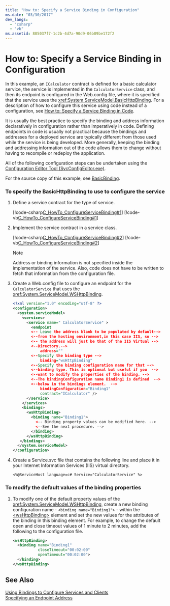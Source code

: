 ```yaml
---
title: "How to: Specify a Service Binding in Configuration"
ms.date: "03/30/2017"
dev_langs: 
  - "csharp"
  - "vb"
ms.assetid: 885037f7-1c2b-4d7a-90d9-06b89be172f2
---
```

# How to: Specify a Service Binding in Configuration
In this example, an `ICalculator` contract is defined for a basic calculator service, the service is implemented in the `CalculatorService` class, and then its endpoint is configured in the Web.config file, where it is specified that the service uses the <xref:System.ServiceModel.BasicHttpBinding>. For a description of how to configure this service using code instead of a configuration, see [How to: Specify a Service Binding in Code](../../../docs/framework/wcf/how-to-specify-a-service-binding-in-code.md).  
  
 It is usually the best practice to specify the binding and address information declaratively in configuration rather than imperatively in code. Defining endpoints in code is usually not practical because the bindings and addresses for a deployed service are typically different from those used while the service is being developed. More generally, keeping the binding and addressing information out of the code allows them to change without having to recompile or redeploy the application.  
  
 All of the following configuration steps can be undertaken using the [Configuration Editor Tool (SvcConfigEditor.exe)](../../../docs/framework/wcf/configuration-editor-tool-svcconfigeditor-exe.md).  
  
 For the source copy of this example, see [BasicBinding](../../../docs/framework/wcf/samples/basicbinding.md).  
  
### To specify the BasicHttpBinding to use to configure the service  
  
1. Define a service contract for the type of service.  
  
    [!code-csharp[C_HowTo_ConfigureServiceBinding#1](../../../samples/snippets/csharp/VS_Snippets_CFX/c_howto_configureservicebinding/cs/source.cs#1)]
    [!code-vb[C_HowTo_ConfigureServiceBinding#1](../../../samples/snippets/visualbasic/VS_Snippets_CFX/c_howto_configureservicebinding/vb/source.vb#1)]  
  
2. Implement the service contract in a service class.  
  
    [!code-csharp[C_HowTo_ConfigureServiceBinding#2](../../../samples/snippets/csharp/VS_Snippets_CFX/c_howto_configureservicebinding/cs/source.cs#2)]
    [!code-vb[C_HowTo_ConfigureServiceBinding#2](../../../samples/snippets/visualbasic/VS_Snippets_CFX/c_howto_configureservicebinding/vb/source.vb#2)]  
  
   > [!NOTE]
   >  Address or binding information is not specified inside the implementation of the service. Also, code does not have to be written to fetch that information from the configuration file.  
  
3. Create a Web.config file to configure an endpoint for the `CalculatorService` that uses the <xref:System.ServiceModel.WSHttpBinding>.  
  
   ```xml  
   <?xml version="1.0" encoding="utf-8" ?>  
   <configuration>  
     <system.serviceModel>  
       <services>  
         <service name=" CalculatorService" >  
           <endpoint   
           <-- Leave the address blank to be populated by default-->  
           <--from the hosting environment,in this case IIS, so -->  
           <-- the address will just be that of the IIS Virtual -->  
           <--Directory.-->  
               address=""   
           <--Specify the binding type -->  
               binding="wsHttpBinding"  
           <--Specify the binding configuration name for that -->  
           <--binding type. This is optional but useful if you  -->  
           <--want to modify the properties of the binding. -->  
           <--The bindingConfiguration name Binding1 is defined  -->  
           <--below in the bindings element.  -->  
               bindingConfiguration="Binding1"  
               contract="ICalculator" />  
         </service>  
       </services>  
       <bindings>  
         <wsHttpBinding>  
           <binding name="Binding1">  
             <-- Binding property values can be modified here. -->  
             <--See the next procedure. -->  
           </binding>  
         </wsHttpBinding>  
      </bindings>  
     </system.serviceModel>  
   </configuration>  
   ```  
  
4. Create a Service.svc file that contains the following line and place it in your Internet Information Services (IIS) virtual directory.  
  
   ```  
   <%@ServiceHost language=c# Service="CalculatorService" %>   
   ```  
  
### To modify the default values of the binding properties  
  
1. To modify one of the default property values of the <xref:System.ServiceModel.WSHttpBinding>, create a new binding configuration name - `<binding name="Binding1">` - within the [\<wsHttpBinding>](../../../docs/framework/configure-apps/file-schema/wcf/wshttpbinding.md) element and set the new values for the attributes of the binding in this binding element. For example, to change the default open and close timeout values of 1 minute to 2 minutes, add the following to the configuration file.  
  
   ```xml  
   <wsHttpBinding>  
     <binding name="Binding1"  
              closeTimeout="00:02:00"  
              openTimeout="00:02:00">  
     </binding>  
   </wsHttpBinding>  
   ```  
  
## See Also  
 [Using Bindings to Configure Services and Clients](../../../docs/framework/wcf/using-bindings-to-configure-services-and-clients.md)  
 [Specifying an Endpoint Address](../../../docs/framework/wcf/specifying-an-endpoint-address.md)
